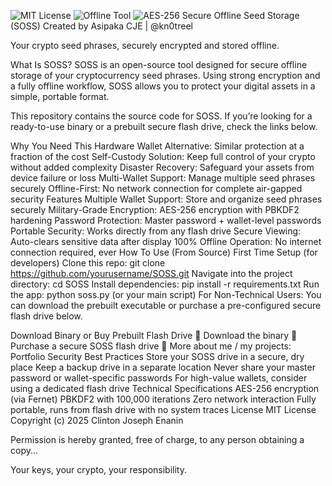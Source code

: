 ![MIT License](https://img.shields.io/badge/license-MIT-green)
![Offline Tool](https://img.shields.io/badge/offline-100%25%20air--gapped-blue)
![AES-256](https://img.shields.io/badge/encryption-AES--256-yellow)
Secure Offline Seed Storage (SOSS)
Created by Asipaka CJE | @kn0treel

Your crypto seed phrases, securely encrypted and stored offline.

What Is SOSS?
SOSS is an open-source tool designed for secure offline storage of your cryptocurrency seed phrases. Using strong encryption and a fully offline workflow, SOSS allows you to protect your digital assets in a simple, portable format.

This repository contains the source code for SOSS.
If you’re looking for a ready-to-use binary or a prebuilt secure flash drive, check the links below.

Why You Need This
Hardware Wallet Alternative: Similar protection at a fraction of the cost
Self-Custody Solution: Keep full control of your crypto without added complexity
Disaster Recovery: Safeguard your assets from device failure or loss
Multi-Wallet Support: Manage multiple seed phrases securely
Offline-First: No network connection for complete air-gapped security
Features
Multiple Wallet Support: Store and organize seed phrases securely
Military-Grade Encryption: AES-256 encryption with PBKDF2 hardening
Password Protection: Master password + wallet-level passwords
Portable Security: Works directly from any flash drive
Secure Viewing: Auto-clears sensitive data after display
100% Offline Operation: No internet connection required, ever
How To Use (From Source)
First Time Setup (for developers)
Clone this repo:
git clone https://github.com/yourusername/SOSS.git
Navigate into the project directory:
cd SOSS
Install dependencies:
pip install -r requirements.txt
Run the app:
python soss.py (or your main script)
For Non-Technical Users:
You can download the prebuilt executable or purchase a pre-configured secure flash drive below.

Download Binary or Buy Prebuilt Flash Drive
🔗 Download the binary
🛒 Purchase a secure SOSS flash drive
💼 More about me / my projects: Portfolio
Security Best Practices
Store your SOSS drive in a secure, dry place
Keep a backup drive in a separate location
Never share your master password or wallet-specific passwords
For high-value wallets, consider using a dedicated flash drive
Technical Specifications
AES-256 encryption (via Fernet)
PBKDF2 with 100,000 iterations
Zero network interaction
Fully portable, runs from flash drive with no system traces
License
MIT License
Copyright (c) 2025 Clinton Joseph Enanin

Permission is hereby granted, free of charge, to any person obtaining a copy...

Your keys, your crypto, your responsibility.
